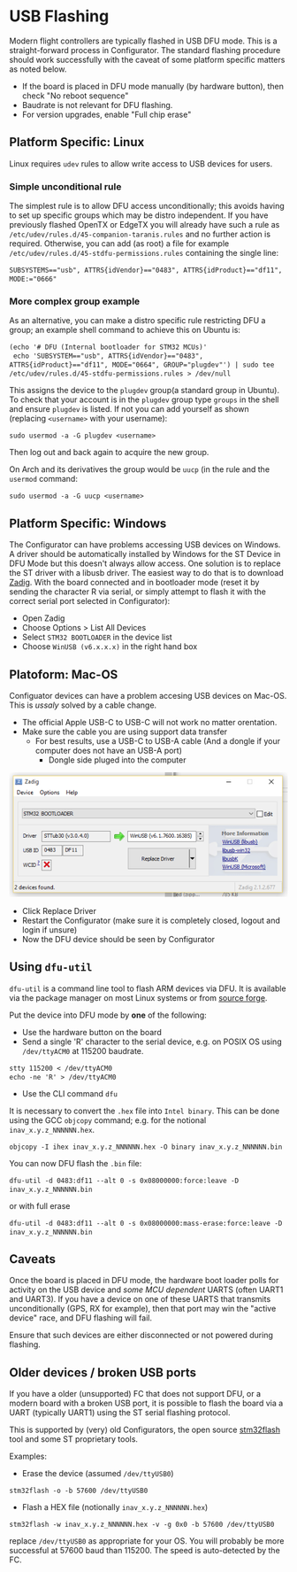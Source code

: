 # USB Flashing

Modern flight controllers are typically flashed in USB DFU mode. This is a straight-forward process in Configurator. The standard flashing procedure should work successfully with the caveat of some platform specific matters as noted below.

* If the board is placed in DFU mode manually (by hardware button), then check "No reboot sequence"
* Baudrate is not relevant for DFU flashing.
* For version upgrades, enable "Full chip erase"


## Platform Specific: Linux

Linux requires `udev` rules to allow write access to USB devices for users.


### Simple unconditional rule

The simplest rule is to allow DFU access unconditionally; this avoids having to set up specific groups which may be distro independent. If you have previously flashed OpenTX or EdgeTX you will already have such a rule as `/etc/udev/rules.d/45-companion-taranis.rules` and no further action is required. Otherwise, you can add (as root) a file for example `/etc/udev/rules.d/45-stdfu-permissions.rules` containing the single line:

```
SUBSYSTEMS=="usb", ATTRS{idVendor}=="0483", ATTRS{idProduct}=="df11", MODE:="0666"
```

### More complex group example

As an alternative, you can make a distro specific rule restricting DFU a group; an example shell command to achieve this on Ubuntu is:

```
(echo '# DFU (Internal bootloader for STM32 MCUs)'
 echo 'SUBSYSTEM=="usb", ATTRS{idVendor}=="0483", ATTRS{idProduct}=="df11", MODE="0664", GROUP="plugdev"') | sudo tee /etc/udev/rules.d/45-stdfu-permissions.rules > /dev/null
```

This assigns the device to the `plugdev` group(a standard group in Ubuntu). To check that your account is in the `plugdev` group type `groups` in the shell and ensure `plugdev` is listed. If not you can add yourself as shown (replacing `<username>` with your username):
```
sudo usermod -a -G plugdev <username>
```
Then log out and back again to acquire the new group.

On Arch and its derivatives the group would be `uucp` (in the rule and the `usermod` command:
```
sudo usermod -a -G uucp <username>
```

## Platform Specific: Windows

The Configurator can have problems accessing USB devices on Windows. A driver should be automatically installed by Windows for the ST Device in DFU Mode but this doesn't always allow access. One solution is to replace the ST driver with a libusb driver. The easiest way to do that is to download [Zadig](http://zadig.akeo.ie/).
With the board connected and in bootloader mode (reset it by sending the character R via serial, or simply attempt to flash it with the correct serial port selected in Configurator):

* Open Zadig
* Choose Options > List All Devices
* Select `STM32 BOOTLOADER` in the device list
* Choose `WinUSB (v6.x.x.x)` in the right hand box

## Platoform: Mac-OS

Configuator devices can have a problem accesing USB devices on Mac-OS. This is *ussaly* solved by a cable change.

* The official Apple USB-C to USB-C will not work no matter orentation. 
* Make sure the cable you are using support data transfer
  * For best results, use a USB-C to USB-A cable (And a dongle if your computer does not have an USB-A port)
    * Dongle side pluged into the computer
   
![Zadig Driver Procedure](assets/images/zadig-dfu.png)

* Click Replace Driver
* Restart the Configurator (make sure it is completely closed, logout and login if unsure)
* Now the DFU device should be seen by Configurator


## Using `dfu-util`

`dfu-util` is a command line tool to flash ARM devices via DFU. It is available via the package manager on most Linux systems or from [source forge](http://sourceforge.net/p/dfu-util).

Put the device into DFU mode by **one** of the following:

* Use the hardware button on the board
* Send a single 'R' character to the serial device, e.g. on POSIX OS using `/dev/ttyACM0` at 115200 baudrate.

```
stty 115200 < /dev/ttyACM0
echo -ne 'R' > /dev/ttyACM0
```
* Use the CLI command `dfu`

It is necessary to convert the `.hex` file into `Intel binary`. This can be done using the GCC `objcopy` command; e.g. for the notional `inav_x.y.z_NNNNNN.hex`.

```
objcopy -I ihex inav_x.y.z_NNNNNN.hex -O binary inav_x.y.z_NNNNNN.bin
```

You can now DFU flash the `.bin` file:

```
dfu-util -d 0483:df11 --alt 0 -s 0x08000000:force:leave -D inav_x.y.z_NNNNNN.bin
```
or with full erase

```
dfu-util -d 0483:df11 --alt 0 -s 0x08000000:mass-erase:force:leave -D inav_x.y.z_NNNNNN.bin
```

## Caveats

Once the board is placed in DFU mode, the hardware boot loader polls for activity on the USB device and *some MCU dependent* UARTS (often UART1 and UART3). If you have a device on one of these UARTS that transmits unconditionally (GPS, RX for example), then that port may win the "active device" race, and DFU flashing will fail.

Ensure that such devices are either disconnected or not powered during flashing.

## Older devices / broken USB ports

If you have a older (unsupported) FC that does not support DFU, or a modern board with a broken USB port, it is possible to flash the board via a UART (typically UART1) using the ST serial flashing protocol.


This is supported by (very) old Configurators, the open source [stm32flash](https://sourceforge.net/projects/stm32flash/) tool and some ST proprietary tools.

Examples:

* Erase the device (assumed `/dev/ttyUSB0`)

```
stm32flash -o -b 57600 /dev/ttyUSB0
```
* Flash a HEX file (notionally `inav_x.y.z_NNNNNN.hex`)

```
stm32flash -w inav_x.y.z_NNNNNN.hex -v -g 0x0 -b 57600 /dev/ttyUSB0
```

replace `/dev/ttyUSB0` as appropriate for your OS. You will probably be more successful at 57600 baud than 115200. The speed is auto-detected by the FC.
